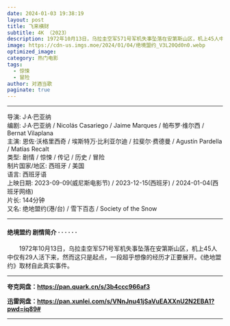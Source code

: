 ```yaml
---
date: 2024-01-03 19:38:19
layout: post
title: 飞来横财
subtitle: 4K （2023）
description: 1972年10月13日，乌拉圭空军571号军机失事坠落在安第斯山区，机上45人中仅有29人活下来，然而这只是起点，一段超乎想像的经历才正要展开。《绝地盟约》取材自此真实事件...
image: https://cdn-us.imgs.moe/2024/01/04/绝境盟约_V3L20Qd0n0.webp
optimized_image: 
category: 热门电影
tags:
  - 惊悚
  - 冒险
author: 对酒当歌
paginate: true
---
```


---

导演: J·A·巴亚纳  
编剧: J·A·巴亚纳 / Nicolás Casariego / Jaime Marques / 帕布罗·维尔西 / Bernat Vilaplana  
主演: 恩佐·沃格里西奇 / 埃斯特万·比利亚尔迪 / 拉斐尔·费德曼 / Agustín Pardella / Matías Recalt  
类型: 剧情 / 惊悚 / 传记 / 历史 / 冒险  
制片国家/地区: 西班牙 / 美国  
语言: 西班牙语  
上映日期: 2023-09-09(威尼斯电影节) / 2023-12-15(西班牙) / 2024-01-04(西班牙网络)  
片长: 144分钟  
又名: 绝地盟约(港/台) / 雪下百态 / Society of the Snow  

---

#### 绝境盟约 剧情简介 · · · · · ·

　　1972年10月13日，乌拉圭空军571号军机失事坠落在安第斯山区，机上45人中仅有29人活下来，然而这只是起点，一段超乎想像的经历才正要展开。《绝地盟约》取材自此真实事件。

---

**夸克网盘：<https://pan.quark.cn/s/3b4ccc966af3>**

**迅雷网盘：<https://pan.xunlei.com/s/VNnJnu41jSaVuEAXXnU2N2EBA1?pwd=iq89#>**

---
